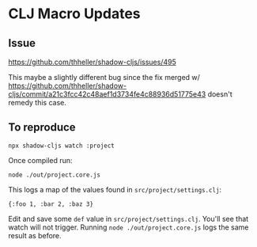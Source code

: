 # CLJ Macro Updates

## Issue

https://github.com/thheller/shadow-cljs/issues/495

This maybe a slightly different bug since the fix merged w/
https://github.com/thheller/shadow-cljs/commit/a21c3fcc42c48aef1d3734fe4c88936d51775e43
doesn't remedy this case.

## To reproduce

```
npx shadow-cljs watch :project
```

Once compiled run:

```
node ./out/project.core.js
```

This logs a map of the values found in `src/project/settings.clj`:

```
{:foo 1, :bar 2, :baz 3}
```

Edit and save some `def` value in  `src/project/settings.clj`. You'll see that
watch will not trigger. Running `node ./out/project.core.js` logs the same
result as before.
